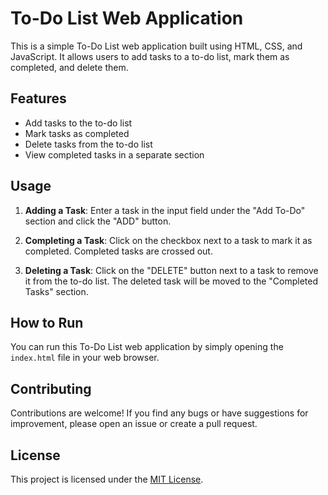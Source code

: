# To-Do List Web Application

This is a simple To-Do List web application built using HTML, CSS, and JavaScript. It allows users to add tasks to a to-do list, mark them as completed, and delete them.

## Features

- Add tasks to the to-do list
- Mark tasks as completed
- Delete tasks from the to-do list
- View completed tasks in a separate section

## Usage

1. **Adding a Task**: Enter a task in the input field under the "Add To-Do" section and click the "ADD" button.

2. **Completing a Task**: Click on the checkbox next to a task to mark it as completed. Completed tasks are crossed out.

3. **Deleting a Task**: Click on the "DELETE" button next to a task to remove it from the to-do list. The deleted task will be moved to the "Completed Tasks" section.

## How to Run

You can run this To-Do List web application by simply opening the `index.html` file in your web browser.

## Contributing

Contributions are welcome! If you find any bugs or have suggestions for improvement, please open an issue or create a pull request.

## License

This project is licensed under the [MIT License](LICENSE).
